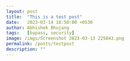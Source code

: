 ```yaml
---
layout: post
title:  "This is a test post"
date:   2023-03-14 18:50:00 +0530
author: Abhishek Bhujang
tags:   [bypass, security]
image: /imgs/Screenshot 2023-03-13 225843.png
permalink: /posts/testpost
description: ""  
---
```

